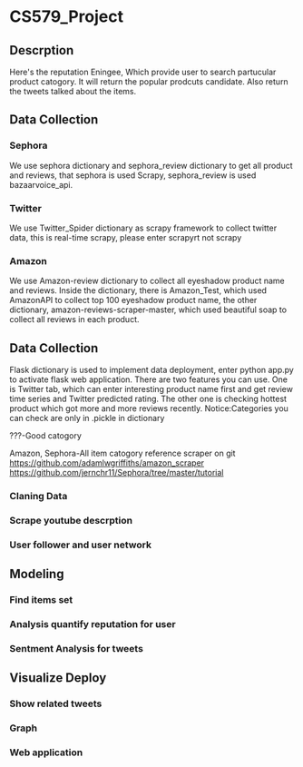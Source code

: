 # CS579_Project
## Descrption
Here's the reputation Eningee,
Which provide user to search partucular product catogory.
It will return the popular prodcuts candidate. Also return the tweets talked about the items.


## Data Collection
### Sephora
We use sephora dictionary and sephora_review dictionary to get all product and reviews, that sephora is used Scrapy, sephora_review is used bazaarvoice_api.
### Twitter
We use Twitter_Spider dictionary as scrapy framework to collect twitter data, this is real-time scrapy, please enter scrapyrt not scrapy
### Amazon
We use Amazon-review dictionary to collect all eyeshadow product name and reviews. Inside the dictionary, there is Amazon_Test, which used AmazonAPI to collect top 100 eyeshadow product name, the other dictionary, amazon-reviews-scraper-master, which used beautiful soap to collect all reviews in each product.

## Data Collection
Flask dictionary is used to implement data deployment, enter python app.py to activate flask web application. There are two features you can use. One is Twitter tab, which can enter interesting product name first and get review time series and Twitter predicted rating. The other one is checking hottest product which got more and more reviews recently.
Notice:Categories you can check are only in .pickle in dictionary



???-Good catogory

Amazon, Sephora-All item catogory
reference scraper on git
https://github.com/adamlwgriffiths/amazon_scraper
https://github.com/jernchr11/Sephora/tree/master/tutorial
### Claning Data
### Scrape youtube descrption
### User follower and user network


## Modeling
### Find items set
### Analysis quantify reputation for user
### Sentment Analysis for tweets


## Visualize Deploy
### Show related tweets
### Graph
### Web application
